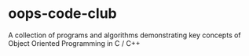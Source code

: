 # oops-code-club
A collection of programs and algorithms demonstrating key concepts of Object Oriented Programming in C / C++
